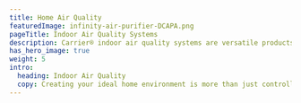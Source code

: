 ```yaml
---
title: Home Air Quality
featuredImage: infinity-air-purifier-DCAPA.png
pageTitle: Indoor Air Quality Systems
description: Carrier® indoor air quality systems are versatile products giving you cleaner air and taking your comfort to the next level.
has_hero_image: true
weight: 5
intro:
  heading: Indoor Air Quality
  copy: Creating your ideal home environment is more than just controlling the temperature. It's also managing humidity and ventilation, which can dramatically impact your comfort and create a space for whoever you share it with. Your home’s air should be filtered and cleaned with limited volatile organic compounds (VOCs) and pollutants that can affect allergies. Carrier home air quality products give you next-level comfort, so you can breathe cleaner air.
---
```

